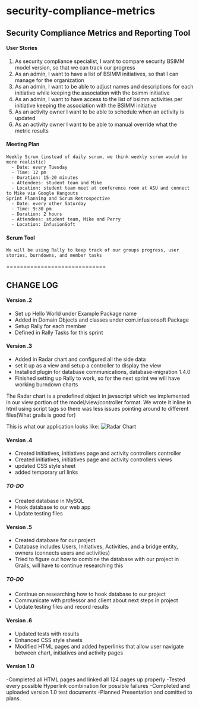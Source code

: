 # security-compliance-metrics	

## Security Compliance Metrics and Reporting Tool

#### User Stories
   1. As security compliance specialist, I want to compare security BSIMM model version, so that we can track our progress 
   2. As an admin, I want to have a list of BSIMM initiatives, so that I can manage for the organization
   3. As an admin, I want to be able to adjust names and descriptions for each initiative while keeping the association with the bsimm initiative 
   4. As an admin, I want to have access to the list of bsimm activities per initiative keeping the association with the BSIMM initiative 
   5. As an activity owner I want to be able to schedule when an activity is updated
   6. As an activity owner I want to be able to manual override what the metric results 

#### Meeting Plan
	Weekly Scrum (instead of daily scrum, we think weekly scrum would be more realistic)
	  - Date: every Tuesday
	  - Time: 12 pm
	  - Duration: 15-20 minutes
	  - Attendees: student team and Mike
	  - Location: student team meet at conference room at ASU and connect to Mike via Google Hangouts
	Sprint Planning and Scrum Retrospective
	  - Date: every other Saturday
	  - Time: 9:30 pm
	  - Duration: 2 hours
	  - Attendees: student team, Mike and Perry
	  - Location: InfusionSoft
	  
#### Scrum Tool 
	We will be using Rally to keep track of our groups progress, user stories, burndowns, and member tasks 
	

=============================
## CHANGE LOG
#### Version .2
- Set up Hello World under Example Package name
- Added in Domain Objects and classes under com.infusionsoft Package 
- Setup Rally for each member
- Defined in Rally Tasks for this sprint

#### Version .3
- Added in Radar chart and configured all the side data
- set it up as a view and setup a controller to display the view
- Installed plugin for database communications, database-migration 1.4.0
- Finished setting up Rally to work, so for the next sprint we will have working burndown charts

The Radar chart is a predefined object in javascript which we implemented in our view portion of the
model/view/controller format. We wrote it inline in html using script tags so there was less issues 
pointing around to different files(What grails is good for)

This is what our application looks like: 
![Radar Chart](http://i.imgur.com/joePrD3.png)

#### Version .4
- Created initiatives, initiatives page and activity controllers controller
- Created initiatives, initiatives page and activity controllers views
- updated CSS style sheet
- added temporary url links 

##### TO-DO
- Created database in MySQL
- Hook database to our web app
- Update testing files

#### Version .5
- Created database for our project
- Database includes Users, Initiatives, Activities, and a bridge entity, owners (connects users and activities)
- Tried to figure out how to combine the database with our project in Grails, will have to continue researching this

##### TO-DO
- Continue on researching how to hook database to our project
- Communicate with professor and client about next steps in project
- Update testing files and record results

#### Version .6
- Updated tests with results
- Enhanced CSS style sheets
- Modified HTML pages and added hyperlinks that allow user navigate between chart, initiatives and activity pages 

#### Version 1.0
-Completed all HTML pages and linked all 124 pages up properly
-Tested every possible Hyperlink combination for possible failures
-Completed and uploaded version 1.0 test documents
-Planned Presentation and comitted to plans.